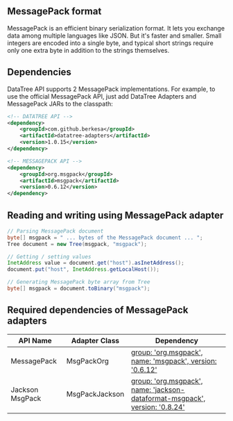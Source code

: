 ## MessagePack format

MessagePack is an efficient binary serialization format.
It lets you exchange data among multiple languages like JSON. But it's faster and smaller.
Small integers are encoded into a single byte,
and typical short strings require only one extra byte in addition to the strings themselves.

## Dependencies

DataTree API supports 2 MessagePack implementations. For example,
to use the official MessagePack API,
just add DataTree Adapters and MessagePack JARs to the classpath: 

```xml
<!-- DATATREE API -->
<dependency>
    <groupId>com.github.berkesa</groupId>
    <artifactId>datatree-adapters</artifactId>
    <version>1.0.15</version>
</dependency>

<!-- MESSAGEPACK API -->
<dependency>
    <groupId>org.msgpack</groupId>
    <artifactId>msgpack</artifactId>
    <version>0.6.12</version>
</dependency>
``` 

## Reading and writing using MessagePack adapter

```java
// Parsing MessagePack document
byte[] msgpack = " ... bytes of the MessagePack document ... ";
Tree document = new Tree(msgpack, "msgpack");

// Getting / setting values
InetAddress value = document.get("host").asInetAddress();
document.put("host", InetAddress.getLocalHost());

// Generating MessagePack byte array from Tree
byte[] msgpack = document.toBinary("msgpack");
```

## Required dependencies of MessagePack adapters

| API Name            | Adapter Class | Dependency |
| ------------------- | ------------- | ---------- |
| MessagePack | MsgPackOrg | [group: 'org.msgpack', name: 'msgpack', version: '0.6.12'](https://mvnrepository.com/artifact/org.msgpack/msgpack) |
| Jackson MsgPack | MsgPackJackson | [group: 'org.msgpack', name: 'jackson-dataformat-msgpack', version: '0.8.24'](https://mvnrepository.com/artifact/org.msgpack/jackson-dataformat-msgpack) | 